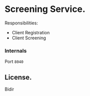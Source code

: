 # Screening Service.

Responsibilities:

- Client Registration
- Client Screening

### Internals
Port `8040`

## License.

Bidir